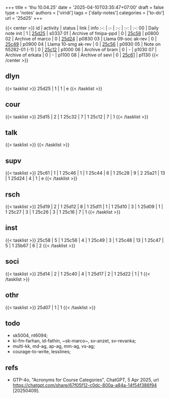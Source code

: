 +++
title = 'thu 10.04.25'
date = '2025-04-10T03:35:47+07:00'
draft = false
type = 'notes'
authors = ['viridi']
tags = ['daily-notes']
categories = ['to-do']
url = '25d25'
+++

{{< center >}}
id | activity | status | link | info
:-: | :- | :-: | :-: | :-:
00 | Daily note init        | 1 | [25d25](/notes/25d25) | s0337
01 | Archive of fmipa-ppd   | 0 | [25c58](/notes/25c58) | p0800
02 | Archive of marco       | 0 | [25d24](/notes/25d24) | p0830
03 | Llama 09-soc ak-rev    | 0 | [25c49](/notes/25c49) | p0900
04 | Llama 10-smg ak-rev    | 0 | [25c56](/notes/25c56) | p0930
05 | Note on fi5282-01 (-1) | 0 | [25c12](/notes/25c12) | p1000
06 | Archive of bram        | 0 | - | p1030
07 | Archive of erkata      | 0 | - | p1100
08 | Archive of sevi        | 0 | [25c61](/notes/25c61) | p1130
{{< /center >}}

<!--more-->

## dlyn
{{< tasklist >}}
25d25 | 1 | 1 | e
{{< /tasklist >}}


## cour
{{< tasklist >}}
25d15 | 2 | 1
25c32 | 7 | 1
25c12 | 7 | 1
{{< /tasklist >}}


## talk
{{< tasklist >}}
{{< /tasklist >}}


## supv
{{< tasklist >}}
25c61 | 1 | 1
25c46 | 1 | 1
25c44 | 6 | 1
25c28 | 9 | 2
25a21 | 13 | 1
25d24 | 4 | 1 | e
{{< /tasklist >}}


## rsch
{{< tasklist >}}
25d19 | 2 | 1
25d12 | 8 | 1
25d11 | 1 | 1
25d10 | 3 | 1
25d09 | 1 | 1
25c27 | 3 | 1
25c26 | 3 | 1
25c16 | 7 | 1
{{< /tasklist >}}


## inst
{{< tasklist >}}
25c58 | 5 | 1
25c56 | 4 | 1
25c49 | 3 | 1
25c48 | 13 | 1
25c47 | 5 | 1
25b67 | 6 | 2
{{< /tasklist >}}


## soci
{{< tasklist >}}
25d14 | 2 | 1
25c40 | 4 | 1
25d17 | 2 | 1
25d22 | 1 | 1
{{< /tasklist >}}


## othr
{{< tasklist >}}
25d07 | 1 | 1
{{< /tasklist >}}


## todo
- sk5004, nt6094;
- ki-fm-farhan, id-fathin, ~sk-marco~, sv-anzet, sv-revanka;
- multi-kk, md-ag, ap-ag, mm-ag, vs-ag;
- courage-to-write, lesslines;

<!--https://six.itb.ac.id/app/dosen:197312011999031002+2024-2/kelas/kehadiran-->


## refs
- GTP-4o, "Acronyms for Course Categories", ChatGPT, 5 Apr 2025, url https://chatgpt.com/share/67f05f12-c0dc-800a-a84a-14f54f386f94 [20250409].
